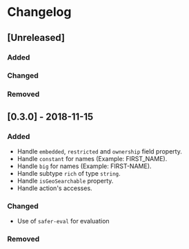 # Changelog

## [Unreleased]

### Added

### Changed

### Removed

## [0.3.0] - 2018-11-15

### Added
- Handle `embedded`, `restricted` and `ownership` field property.
- Handle `constant` for names (Example: FIRST_NAME).
- Handle `big` for names (Example: FIRST-NAME).
- Handle subtype `rich` of type `string`.
- Handle `isGeoSearchable` property.
- Handle action's accesses.

### Changed
- Use of `safer-eval` for evaluation

### Removed
